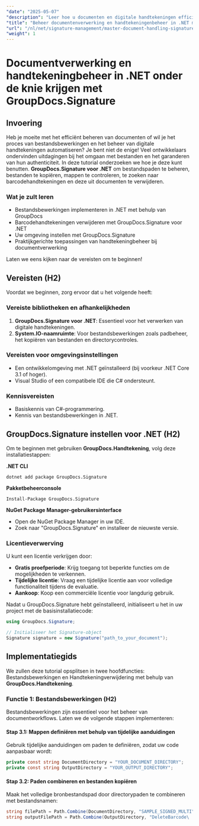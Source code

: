 ```yaml
---
"date": "2025-05-07"
"description": "Leer hoe u documenten en digitale handtekeningen efficiënt beheert in .NET met GroupDocs.Signature. Automatiseer bestandsbewerkingen, zoek en verwijder barcodehandtekeningen."
"title": "Beheer documentenverwerking en handtekeningenbeheer in .NET met GroupDocs.Signature"
"url": "/nl/net/signature-management/master-document-handling-signature-management-dotnet/"
"weight": 1
---
```


# Documentverwerking en handtekeningbeheer in .NET onder de knie krijgen met GroupDocs.Signature

## Invoering

Heb je moeite met het efficiënt beheren van documenten of wil je het proces van bestandsbewerkingen en het beheer van digitale handtekeningen automatiseren? Je bent niet de enige! Veel ontwikkelaars ondervinden uitdagingen bij het omgaan met bestanden en het garanderen van hun authenticiteit. In deze tutorial onderzoeken we hoe je deze kunt benutten. **GroupDocs.Signature voor .NET** om bestandspaden te beheren, bestanden te kopiëren, mappen te controleren, te zoeken naar barcodehandtekeningen en deze uit documenten te verwijderen.

### Wat je zult leren

- Bestandsbewerkingen implementeren in .NET met behulp van GroupDocs
- Barcodehandtekeningen verwijderen met GroupDocs.Signature voor .NET
- Uw omgeving instellen met GroupDocs.Signature
- Praktijkgerichte toepassingen van handtekeningbeheer bij documentverwerking

Laten we eens kijken naar de vereisten om te beginnen!

## Vereisten (H2)

Voordat we beginnen, zorg ervoor dat u het volgende heeft:

### Vereiste bibliotheken en afhankelijkheden

1. **GroupDocs.Signature voor .NET**: Essentieel voor het verwerken van digitale handtekeningen.
2. **System.IO-naamruimte**: Voor bestandsbewerkingen zoals padbeheer, het kopiëren van bestanden en directorycontroles.

### Vereisten voor omgevingsinstellingen

- Een ontwikkelomgeving met .NET geïnstalleerd (bij voorkeur .NET Core 3.1 of hoger).
- Visual Studio of een compatibele IDE die C# ondersteunt.

### Kennisvereisten

- Basiskennis van C#-programmering.
- Kennis van bestandsbewerkingen in .NET.

## GroupDocs.Signature instellen voor .NET (H2)

Om te beginnen met gebruiken **GroupDocs.Handtekening**, volg deze installatiestappen:

**.NET CLI**
```
dotnet add package GroupDocs.Signature
```

**Pakketbeheerconsole**
```
Install-Package GroupDocs.Signature
```

**NuGet Package Manager-gebruikersinterface**

- Open de NuGet Package Manager in uw IDE.
- Zoek naar "GroupDocs.Signature" en installeer de nieuwste versie.

### Licentieverwerving

U kunt een licentie verkrijgen door:

- **Gratis proefperiode**: Krijg toegang tot beperkte functies om de mogelijkheden te verkennen.
- **Tijdelijke licentie**: Vraag een tijdelijke licentie aan voor volledige functionaliteit tijdens de evaluatie.
- **Aankoop**: Koop een commerciële licentie voor langdurig gebruik.

Nadat u GroupDocs.Signature hebt geïnstalleerd, initialiseert u het in uw project met de basisinstallatiecode:

```csharp
using GroupDocs.Signature;

// Initialiseer het Signature-object
Signature signature = new Signature("path_to_your_document");
```

## Implementatiegids

We zullen deze tutorial opsplitsen in twee hoofdfuncties: Bestandsbewerkingen en Handtekeningverwijdering met behulp van **GroupDocs.Handtekening**.

### Functie 1: Bestandsbewerkingen (H2)

Bestandsbewerkingen zijn essentieel voor het beheer van documentworkflows. Laten we de volgende stappen implementeren:

#### Stap 3.1: Mappen definiëren met behulp van tijdelijke aanduidingen

Gebruik tijdelijke aanduidingen om paden te definiëren, zodat uw code aanpasbaar wordt:

```csharp
private const string DocumentDirectory = "YOUR_DOCUMENT_DIRECTORY";
private const string OutputDirectory = "YOUR_OUTPUT_DIRECTORY";
```

#### Stap 3.2: Paden combineren en bestanden kopiëren

Maak het volledige bronbestandspad door directorypaden te combineren met bestandsnamen:

```csharp
string filePath = Path.Combine(DocumentDirectory, "SAMPLE_SIGNED_MULTI");
string outputFilePath = Path.Combine(OutputDirectory, "DeleteBarcode\